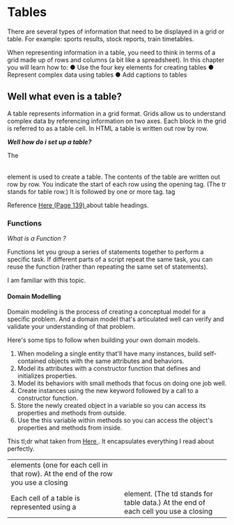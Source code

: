 # Tables #

There are several types of information that need to be displayed in a grid or table. For example: sports results, stock reports, train timetables.

When representing information in a table, you need to think in terms of a grid made up of rows and columns (a bit like a spreadsheet). In this chapter you will learn how to:
● Use the four key elements for creating tables
● Represent complex data using tables
● Add captions to tables

## Well what even is a table? ##

A table represents information in a grid format. Grids allow us to understand complex data by referencing information on two axes. Each block in the grid is referred to as a table cell. In HTML a table is written out row by row.

**_Well how do i set up a table?_**

<table>
The <table> element is used to create a table. The contents of the table are written out row
by row.
<tr>
You indicate the start of each row using the opening <tr> tag. (The tr stands for table row.) It is followed by one or more <td> elements (one for each cell in that row). At the end of the row you use a closing </tr> tag.
<td>
Each cell of a table is represented using a <td> element. (The td stands for table data.) At the end of each cell you use a closing </td> tag

Reference <a href="https://wtf.tw/ref/duckett.pdf"> Here (Page 139) </a> about table headings.

### Functions ###

*_What is a Function ?_*

Functions let you group a series of statements together to perform a specific task. If different parts of a script repeat the same task, you can reuse the function (rather than repeating the same set of statements).

I am familiar with this topic.

#### Domain Modelling ####

Domain modeling is the process of creating a conceptual model for a specific problem. And a domain model that's articulated well can verify and validate your understanding of that problem.

Here's some tips to follow when building your own domain models.

1) When modeling a single entity that'll have many instances, build self-contained objects with the same attributes and behaviors.
2) Model its attributes with a constructor function that defines and initializes properties.
3) Model its behaviors with small methods that focus on doing one job well.
4) Create instances using the new keyword followed by a call to a constructor function.
5) Store the newly created object in a variable so you can access its properties and methods from outside.
6) Use the this variable within methods so you can access the object's properties and methods from inside.

This tl;dr what taken from <a href="https://github.com/codefellows/domain_modeling#domain-modeling"> Here </a>. It encapsulates everything I read about perfectly.